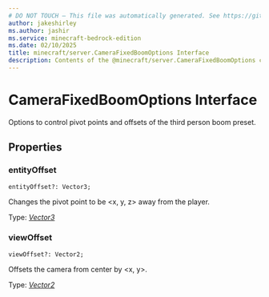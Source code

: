 ```yaml
---
# DO NOT TOUCH — This file was automatically generated. See https://github.com/mojang/minecraftapidocsgenerator to modify descriptions, examples, etc.
author: jakeshirley
ms.author: jashir
ms.service: minecraft-bedrock-edition
ms.date: 02/10/2025
title: minecraft/server.CameraFixedBoomOptions Interface
description: Contents of the @minecraft/server.CameraFixedBoomOptions class.
---
```

# CameraFixedBoomOptions Interface

Options to control pivot points and offsets of the third person boom preset.

## Properties

### **entityOffset**
`entityOffset?: Vector3;`

Changes the pivot point to be <x, y, z> away from the player.

Type: [*Vector3*](Vector3.md)

### **viewOffset**
`viewOffset?: Vector2;`

Offsets the camera from center by <x, y>.

Type: [*Vector2*](Vector2.md)

